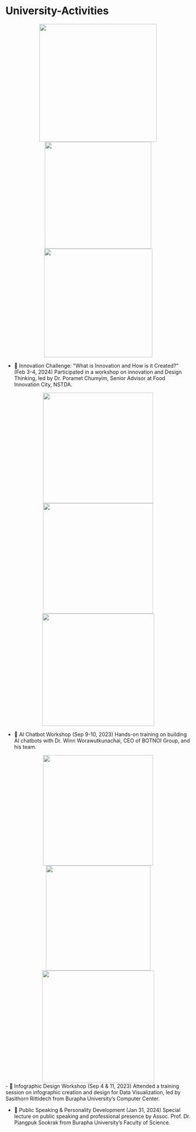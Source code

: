 # University-Activities
<div id="header" align="center">
 <img src="https://github.com/paweenachodpaseart/University-Activities/blob/main/Screenshot%202025-03-05%20181557.png?raw=true"width="320"/>
 <img src="https://raw.githubusercontent.com/paweenachodpaseart/University-Activities/b994755b9f3b2b39ba000f801ddd27bcfde451e7/Screenshot%202025-03-05%20182647.png"width="290"/>
  <img src="https://github.com/paweenachodpaseart/University-Activities/blob/main/Screenshot%202025-03-05%20184343.png?raw=true"width="295"/>
</div>

- 🚀 Innovation Challenge: "What is Innovation and How is it Created?" (Feb 3-4, 2024)
Participated in a workshop on innovation and Design Thinking, led by Dr. Poramet Chumyim, Senior Advisor at Food Innovation City, NSTDA.

<div id="header" align="center">
 <img src="https://github.com/paweenachodpaseart/University-Activities/blob/main/Screenshot%202025-03-05%20185233.png?raw=true"width="300"/>
 <img src="https://github.com/paweenachodpaseart/Activities/blob/main/DSCF0300.JPG?raw=true"width="300"/>
 <img src="https://github.com/paweenachodpaseart/University-Activities/blob/main/Screenshot%202025-03-05%20190139.png?raw=true"width="305"/>
</div>

- 🤖 AI Chatbot Workshop (Sep 9-10, 2023)
Hands-on training on building AI chatbots with Dr. Winn Worawutkunachai, CEO of BOTNOI Group, and his team.

<div id="header" align="center">
 <img src="https://github.com/paweenachodpaseart/University-Activities/blob/main/Screenshot%202025-03-05%20191204.png?raw=true"width="300"/>
 <img src="https://raw.githubusercontent.com/paweenachodpaseart/University-Activities/1044761fe1f2c63ab502a4a1cc9aab4c0370b587/Screenshot%202025-03-05%20191121.png"width="285"/>
 <img src="https://github.com/paweenachodpaseart/University-Activities/blob/main/Screenshot%202025-03-05%20191140.png?raw=true"width="305"/>
</div>
- 🎨 Infographic Design Workshop (Sep 4 & 11, 2023)
Attended a training session on infographic creation and design for Data Visualization, led by Sasithorn Rittidech from Burapha University’s Computer Center.

- 🎤 Public Speaking & Personality Development (Jan 31, 2024)
Special lecture on public speaking and professional presence by Assoc. Prof. Dr. Piangpuk Sookrak from Burapha University’s Faculty of Science.

